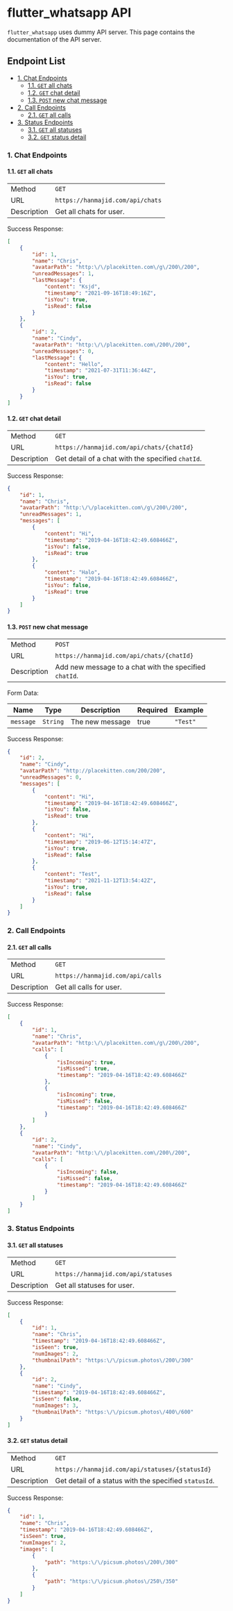 <!-- omit in toc -->
# flutter_whatsapp API

`flutter_whatsapp` uses dummy API server. This page contains the documentation of the API server.

<!-- omit in toc -->
## Endpoint List

- [1. Chat Endpoints](#1-chat-endpoints)
  - [1.1. `GET` all chats](#11-get-all-chats)
  - [1.2. `GET` chat detail](#12-get-chat-detail)
  - [1.3. `POST` new chat message](#13-post-new-chat-message)
- [2. Call Endpoints](#2-call-endpoints)
  - [2.1. `GET` all calls](#21-get-all-calls)
- [3. Status Endpoints](#3-status-endpoints)
  - [3.1. `GET` all statuses](#31-get-all-statuses)
  - [3.2. `GET` status detail](#32-get-status-detail)

### 1. Chat Endpoints

#### 1.1. `GET` all chats

|             |                                  |
| ----------- | -------------------------------- |
| Method      | `GET`                            |
| URL         | `https://hanmajid.com/api/chats` |
| Description | Get all chats for user.          |

Success Response:
```json
[
    {
        "id": 1,
        "name": "Chris",
        "avatarPath": "http:\/\/placekitten.com\/g\/200\/200",
        "unreadMessages": 1,
        "lastMessage": {
            "content": "Ksjd",
            "timestamp": "2021-09-16T18:49:16Z",
            "isYou": true,
            "isRead": false
        }
    },
    {
        "id": 2,
        "name": "Cindy",
        "avatarPath": "http:\/\/placekitten.com\/200\/200",
        "unreadMessages": 0,
        "lastMessage": {
            "content": "Hello",
            "timestamp": "2021-07-31T11:36:44Z",
            "isYou": true,
            "isRead": false
        }
    }
]
```

#### 1.2. `GET` chat detail

|             |                                                   |
| ----------- | ------------------------------------------------- |
| Method      | `GET`                                             |
| URL         | `https://hanmajid.com/api/chats/{chatId}`         |
| Description | Get detail of a chat with the specified `chatId`. |

Success Response:
```json
{
    "id": 1,
    "name": "Chris",
    "avatarPath": "http:\/\/placekitten.com\/g\/200\/200",
    "unreadMessages": 1,
    "messages": [
        {
            "content": "Hi",
            "timestamp": "2019-04-16T18:42:49.608466Z",
            "isYou": false,
            "isRead": true
        },
        {
            "content": "Halo",
            "timestamp": "2019-04-16T18:42:49.608466Z",
            "isYou": false,
            "isRead": true
        }
    ]
}
```

#### 1.3. `POST` new chat message

|             |                                                        |
| ----------- | ------------------------------------------------------ |
| Method      | `POST`                                                 |
| URL         | `https://hanmajid.com/api/chats/{chatId}`              |
| Description | Add new message to a chat with the specified `chatId`. |

Form Data:

| Name      | Type     | Description     | Required | Example  |
| --------- | -------- | --------------- | -------- | -------- |
| `message` | `String` | The new message | true     | `"Test"` |

Success Response:

```json
{
    "id": 2,
    "name": "Cindy",
    "avatarPath": "http://placekitten.com/200/200",
    "unreadMessages": 0,
    "messages": [
        {
            "content": "Hi",
            "timestamp": "2019-04-16T18:42:49.608466Z",
            "isYou": false,
            "isRead": true
        },
        {
            "content": "Hi",
            "timestamp": "2019-06-12T15:14:47Z",
            "isYou": true,
            "isRead": false
        },
        {
            "content": "Test",
            "timestamp": "2021-11-12T13:54:42Z",
            "isYou": true,
            "isRead": false
        }
    ]
}
```

### 2. Call Endpoints

#### 2.1. `GET` all calls

|             |                                  |
| ----------- | -------------------------------- |
| Method      | `GET`                            |
| URL         | `https://hanmajid.com/api/calls` |
| Description | Get all calls for user.          |

Success Response:
```json
[
    {
        "id": 1,
        "name": "Chris",
        "avatarPath": "http:\/\/placekitten.com\/g\/200\/200",
        "calls": [
            {
                "isIncoming": true,
                "isMissed": true,
                "timestamp": "2019-04-16T18:42:49.608466Z"
            },
            {
                "isIncoming": true,
                "isMissed": false,
                "timestamp": "2019-04-16T18:42:49.608466Z"
            }
        ]
    },
    {
        "id": 2,
        "name": "Cindy",
        "avatarPath": "http:\/\/placekitten.com\/200\/200",
        "calls": [
            {
                "isIncoming": false,
                "isMissed": false,
                "timestamp": "2019-04-16T18:42:49.608466Z"
            }
        ]
    }
]
```

### 3. Status Endpoints

#### 3.1. `GET` all statuses

|             |                                     |
| ----------- | ----------------------------------- |
| Method      | `GET`                               |
| URL         | `https://hanmajid.com/api/statuses` |
| Description | Get all statuses for user.          |

Success Response:
```json
[
    {
        "id": 1,
        "name": "Chris",
        "timestamp": "2019-04-16T18:42:49.608466Z",
        "isSeen": true,
        "numImages": 2,
        "thumbnailPath": "https:\/\/picsum.photos\/200\/300"
    },
    {
        "id": 2,
        "name": "Cindy",
        "timestamp": "2019-04-16T18:42:49.608466Z",
        "isSeen": false,
        "numImages": 3,
        "thumbnailPath": "https:\/\/picsum.photos\/400\/600"
    }
]
```

#### 3.2. `GET` status detail

|             |                                                       |
| ----------- | ----------------------------------------------------- |
| Method      | `GET`                                                 |
| URL         | `https://hanmajid.com/api/statuses/{statusId}`        |
| Description | Get detail of a status with the specified `statusId`. |

Success Response:
```json
{
    "id": 1,
    "name": "Chris",
    "timestamp": "2019-04-16T18:42:49.608466Z",
    "isSeen": true,
    "numImages": 2,
    "images": [
        {
            "path": "https:\/\/picsum.photos\/200\/300"
        },
        {
            "path": "https:\/\/picsum.photos\/250\/350"
        }
    ]
}
```
